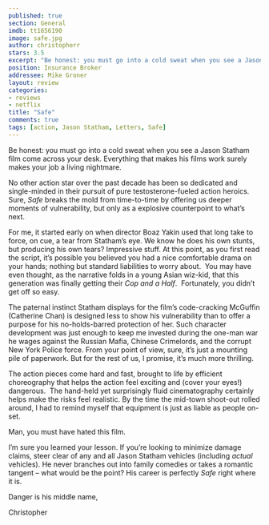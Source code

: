 ```yaml
---
published: true
section: General
imdb: tt1656190
image: safe.jpg
author: christopherr
stars: 3.5
excerpt: "Be honest: you must go into a cold sweat when you see a Jason Statham film come across your desk. Everything that makes his films work surely makes your job a living nightmare."
position: Insurance Broker
addressee: Mike Groner
layout: review
categories:
- reviews
- netflix
title: "Safe"
comments: true
tags: [action, Jason Statham, Letters, Safe]
---
```

<p>Be honest: you must go into a cold sweat when you see a Jason Statham film come across your desk. Everything that makes his films work surely makes your job a living nightmare.</p>
<p>No other action star over the past decade has been so dedicated and single-minded in their pursuit of pure testosterone-fueled action heroics. Sure, <em>Safe</em> breaks the mold from time-to-time by offering us deeper moments of vulnerability, but only as a explosive counterpoint to what&rsquo;s next.&nbsp;</p>
<p>For me, it started early on when director Boaz Yakin used that long take to force, on cue, a tear from Statham&rsquo;s eye. We know he does his own stunts, but producing his own tears? Impressive stuff. At this point, as you first read the script, it&rsquo;s possible you believed you had a nice comfortable drama on your hands; nothing but standard liabilities to worry about.&nbsp; You may have even thought, as the narrative folds in a young Asian wiz-kid, that this generation was finally getting their <em>Cop and a Half</em>. &nbsp;Fortunately, you didn&rsquo;t get off so easy.</p>
<p>The paternal instinct Statham displays for the film&rsquo;s code-cracking McGuffin (Catherine Chan) is designed less to show his vulnerability than to offer a purpose for his no-holds-barred protection of her. Such character development was just enough to keep me invested during the one-man war he wages against the Russian Mafia, Chinese Crimelords, and the corrupt New York Police force. From your point of view, sure, it&rsquo;s just a mounting pile of paperwork. But for the rest of us, I promise, it&rsquo;s much more thrilling.</p>
<p>The action pieces come hard and fast, brought to life by efficient choreography that helps the action feel exciting and (cover your eyes!) dangerous.&nbsp; The hand-held yet surprisingly fluid cinematography certainly helps make the risks feel realistic. By the time the mid-town shoot-out rolled around, I had to remind myself that equipment is just as liable as people on-set.&nbsp;</p>
<p>Man, you must have hated this film.</p>
<p>I&rsquo;m sure you learned your lesson. If you&rsquo;re looking to minimize damage claims, steer clear of any and all Jason Statham vehicles (including <em>actual</em> vehicles). He never branches out into family comedies or takes a romantic tangent &ndash; what would be the point? His career is perfectly <em>Safe</em> right where it is.</p>
<p>Danger is his middle name,</p>
<p>Christopher</p>
